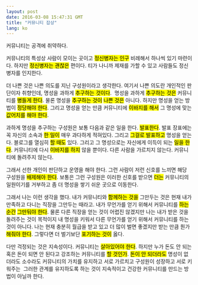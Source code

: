 ```yaml
---
layout: post
date: 2016-03-08 15:47:31 GMT
title: "커뮤니티 잡상"
lang: ko
---
```

<p>커뮤니티는 공격에 취약하다.</p><p>커뮤니티의 특성상 사람이 모이는 곳이고 <mark class="ksc-no-highlighted" data-ksc-correct-word="">정신병자는 인구</mark> 비례해서 하나씩 있기 마련이다. 하지만 <mark class="ksc-no-highlighted" data-ksc-correct-word="">정신병자는 괜찮은</mark> 편이다. 티가 나니까 제재를 가할 수 있고 사람들도 정신병자를 인지한다.&nbsp;</p><p>더 나쁜 것은 나쁜 의도를 지닌 구성원이라고 생각한다. 여기서 나쁜 의도란 개인적인 판단이자 취향인데, 명성을 과하게 <mark class="ksc-no-highlighted" data-ksc-correct-word="">추구하는 것이다</mark>. &nbsp;명성을 과하게 <mark class="ksc-no-highlighted" data-ksc-correct-word="">추구하는 것은</mark> 커뮤니티를 <mark class="ksc-no-highlighted" data-ksc-correct-word="">병들게 한다</mark>. 물론 명성을 <mark class="ksc-no-highlighted" data-ksc-correct-word="">추구하는 것이</mark> <mark class="ksc-no-highlighted" data-ksc-correct-word="">나쁜 것은</mark> 아니다. 하지만 명성을 얻는 방법이 <mark class="ksc-no-highlighted" data-ksc-correct-word="">정당해야 한다</mark>. 그리고 명성을 얻는 만큼 커뮤니티에 <mark class="ksc-no-highlighted" data-ksc-correct-word="">이바지를 해서</mark> 그 명성에 맞는 <mark class="ksc-no-highlighted" data-ksc-correct-word="">값어치를</mark> <mark class="ksc-no-highlighted" data-ksc-correct-word="">해야 한다</mark>.&nbsp;</p><p>과하게 명성을 추구하는 구성원은 보통 다음과 같은 일을 한다. <mark class="ksc-no-highlighted" data-ksc-correct-word="">발표한다</mark>. 발표 장표에는 꼭 자신의 소속과 <mark class="ksc-no-highlighted" data-ksc-correct-word="한·일이
">한 일이</mark> 매우 과다하게 적혀있다. 그리고 <mark class="ksc-no-highlighted" data-ksc-correct-word="">그걸로 발표하고</mark> 명성을 얻는다. 블로그를 열심히 <mark class="ksc-no-highlighted" data-ksc-correct-word="">할 때도</mark> 있다. 그리고 그 명성으로는 자신에게 이득이 되는 <mark class="ksc-no-highlighted" data-ksc-correct-word="">일을 한다</mark>. 커뮤니티에 다시 <mark class="ksc-no-highlighted" data-ksc-correct-word="">이바지를 하지</mark> 않을 뿐이다. 다른 사람을 가르치지 않는다. 커뮤니티에 돌려주지 않는다.&nbsp;</p><p>그래서 선한 개인이 판단하고 운영을 해야 한다. 그런 사람이 저런 신호를 느끼면 해당 구성원을 <mark class="ksc-no-highlighted" data-ksc-correct-word="">배제해야 한다</mark>. 보통은 그런 구성원은 이러한 신호를 받으면 <mark class="ksc-no-highlighted" data-ksc-correct-word="더
이제는
다시는
절대
">더는</mark> 커뮤니티의 일원이기를 거부하고 좀 더 명성을 쌓기 쉬운 곳으로 이동한다.&nbsp;</p><p>그래서 나는 이런 생각을 했다. 내가 커뮤니티와 <mark class="ksc-no-highlighted" data-ksc-correct-word="">함께하는 것을</mark> 그만두는 것은 현재 내가 만족하고 다니는 직장을 그만두는 때라고. 내가 무언가를 얻기 위해서 커뮤니티를 <mark class="ksc-no-highlighted" data-ksc-correct-word="">하는 순간</mark> <mark class="ksc-no-highlighted" data-ksc-correct-word="">그만둬야 한다</mark>. 물론 다른 직장을 얻는 것이 어렵진 않겠지만 나는 내가 받은 것을 돌려주는 것이 목적이지 내 명성을 키워서 다른 무언가를 얻기 위해서 커뮤니티를 하는 것이 아니다. 나는 현재 충분히 월급을 받고 있고 더 많이 벌면 좋겠지만 받는 만큼 뭔가 <mark class="ksc-no-highlighted" data-ksc-correct-word="">해줘야 한다</mark>. 그렇다면 더 벌기보단 <mark class="ksc-no-highlighted" data-ksc-correct-word="">포기하는 것이</mark> 옳다.&nbsp;</p><p>다만 걱정되는 것은 지속성이다. 커뮤니티는 <mark class="ksc-no-highlighted" data-ksc-correct-word="">살아있어야 한다</mark>. 하지만 누가 돈도 안 되는 혹은 돈이 되면 안 된다고 강조하는 커뮤니티를 <mark class="ksc-no-highlighted" data-ksc-correct-word="">할 것인가</mark>. <mark class="ksc-no-highlighted" data-ksc-correct-word="돈을 벌지 못하더라도
">돈이 안 되더라도</mark> 명성이 없더라도 소수라도 커뮤니티의 가치를 유지하고 서로 가르치고 구성원이 성장하고 서로 키워주는 &nbsp;그러한 관계를 유지하도록 하는 것이 지속적이고 건강한 커뮤니티를 만드는 방법이 아닐까 한다.&nbsp;</p>

